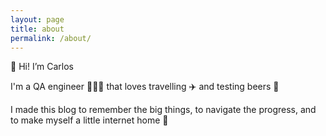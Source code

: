 ```yaml
---
layout: page
title: about
permalink: /about/
---
```


👋 Hi! I’m Carlos

I'm a QA engineer 👨🏽‍🔬 that loves travelling ✈️ and testing beers 🍺

I made this blog to remember the big things, to navigate the progress, and to make myself a little internet home 🤔
